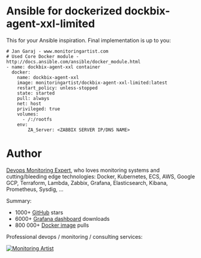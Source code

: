 # Ansible for dockerized dockbix-agent-xxl-limited

This for your Ansible inspiration. Final implementation is up to you:

```
# Jan Garaj - www.monitoringartist.com
# Used Core Docker module - http://docs.ansible.com/ansible/docker_module.html
- name: dockbix-agent-xxl container
  docker:
    name: dockbix-agent-xxl
    image: monitoringartist/dockbix-agent-xxl-limited:latest
    restart_policy: unless-stopped
    state: started
    pull: always
    net: host
    privileged: true
    volumes:
      - /:/rootfs    
    env:
        ZA_Server: <ZABBIX SERVER IP/DNS NAME>     
```

# Author

[Devops Monitoring Expert](http://www.jangaraj.com 'DevOps / Docker / Kubernetes / AWS ECS / Google GCP / Zabbix / Zenoss / Terraform / Monitoring'),
who loves monitoring systems and cutting/bleeding edge technologies: Docker,
Kubernetes, ECS, AWS, Google GCP, Terraform, Lambda, Zabbix, Grafana, Elasticsearch,
Kibana, Prometheus, Sysdig, ...

Summary:
* 1000+ [GitHub](https://github.com/monitoringartist/) stars
* 6000+ [Grafana dashboard](https://grafana.net/monitoringartist) downloads
* 800 000+ [Docker image](https://hub.docker.com/u/monitoringartist/) pulls

Professional devops / monitoring / consulting services:

[![Monitoring Artist](http://monitoringartist.com/img/github-monitoring-artist-logo.jpg)](http://www.monitoringartist.com 'DevOps / Docker / Kubernetes / AWS ECS / Google GCP / Zabbix / Zenoss / Terraform / Monitoring')
